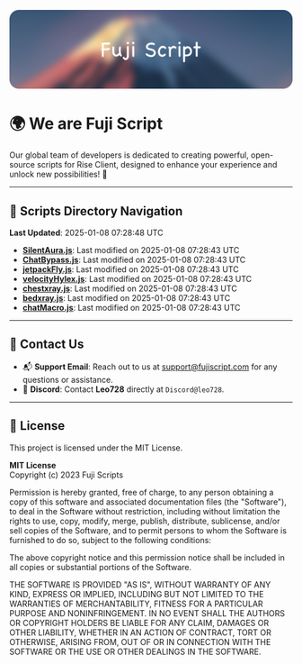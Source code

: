![Banner](.github/b.webp)

# 🌍 **We are Fuji Script**

Our global team of developers is dedicated to creating powerful, open-source scripts for Rise Client, designed to enhance your experience and unlock new possibilities! 🌟

---
<!-- SCRIPTS_NAVIGATION_START -->
## 📂 **Scripts Directory Navigation**

**Last Updated**: 2025-01-08 07:28:48 UTC

- **[SilentAura.js](scripts/SilentAura.js)**: Last modified on 2025-01-08 07:28:43 UTC
- **[ChatBypass.js](scripts/ChatBypass.js)**: Last modified on 2025-01-08 07:28:43 UTC
- **[jetpackFly.js](scripts/jetpackFly.js)**: Last modified on 2025-01-08 07:28:43 UTC
- **[velocityHylex.js](scripts/velocityHylex.js)**: Last modified on 2025-01-08 07:28:43 UTC
- **[chestxray.js](scripts/chestxray.js)**: Last modified on 2025-01-08 07:28:43 UTC
- **[bedxray.js](scripts/bedxray.js)**: Last modified on 2025-01-08 07:28:43 UTC
- **[chatMacro.js](scripts/chatMacro.js)**: Last modified on 2025-01-08 07:28:43 UTC

<!-- SCRIPTS_NAVIGATION_END -->

---

## 💬 **Contact Us**  
- 📬 **Support Email**: Reach out to us at [support@fujiscript.com](mailto:support@fujiscript.com) for any questions or assistance.  
- 💬 **Discord**: Contact **Leo728** directly at `Discord@leo728`.

---

## 📜 **License**

This project is licensed under the MIT License.  

**MIT License**  
Copyright (c) 2023 Fuji Scripts  

Permission is hereby granted, free of charge, to any person obtaining a copy of this software and associated documentation files (the "Software"), to deal in the Software without restriction, including without limitation the rights to use, copy, modify, merge, publish, distribute, sublicense, and/or sell copies of the Software, and to permit persons to whom the Software is furnished to do so, subject to the following conditions:  

The above copyright notice and this permission notice shall be included in all copies or substantial portions of the Software.  

THE SOFTWARE IS PROVIDED "AS IS", WITHOUT WARRANTY OF ANY KIND, EXPRESS OR IMPLIED, INCLUDING BUT NOT LIMITED TO THE WARRANTIES OF MERCHANTABILITY, FITNESS FOR A PARTICULAR PURPOSE AND NONINFRINGEMENT. IN NO EVENT SHALL THE AUTHORS OR COPYRIGHT HOLDERS BE LIABLE FOR ANY CLAIM, DAMAGES OR OTHER LIABILITY, WHETHER IN AN ACTION OF CONTRACT, TORT OR OTHERWISE, ARISING FROM, OUT OF OR IN CONNECTION WITH THE SOFTWARE OR THE USE OR OTHER DEALINGS IN THE SOFTWARE.  
